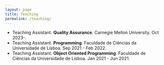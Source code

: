```yaml
---
layout: page
title: Teaching
permalink: /teaching/
---
```


* Teaching Assistant. **Quality Assurance**. Carnegie Mellon University. Oct 2023-.
* Teaching Assistant. **Programming**. Faculdade de Ciências da Universidade de Lisboa. Sep 2021 - Feb 2022.
* Teaching Assistant. **Object Oriented Programming**. Faculdade de Ciências da Universidade de Lisboa. Jan 2021 - Jun 2021.